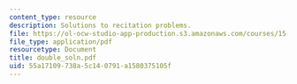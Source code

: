 ```yaml
---
content_type: resource
description: Solutions to recitation problems.
file: https://ol-ocw-studio-app-production.s3.amazonaws.com/courses/15-024-applied-economics-for-managers-summer-2004/55a17109738a5c140791a1580375105f_double_soln.pdf
file_type: application/pdf
resourcetype: Document
title: double_soln.pdf
uid: 55a17109-738a-5c14-0791-a1580375105f
---
```

